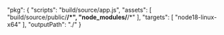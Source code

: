 "pkg": {
"scripts": "build/source/app.js",
"assets": [
"build/source/public/**/*",
"node_modules/**/*"
],
"targets": [
"node18-linux-x64"
],
"outputPath": "./"
}

